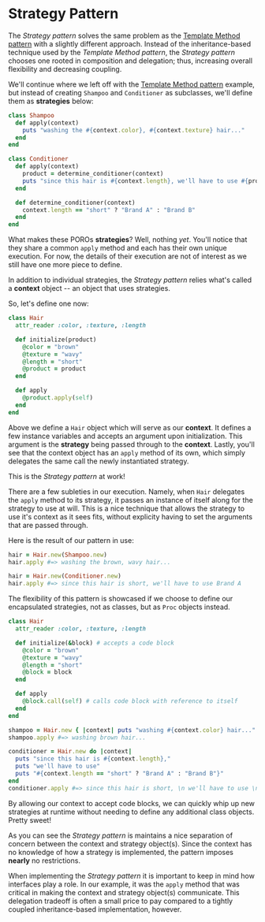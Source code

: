 Strategy Pattern
================

The *Strategy pattern* solves the same problem as the [Template Method pattern](patterns/template_method.md) with a slightly different approach. Instead of the inheritance-based technique used by the *Template Method pattern*, the *Strategy pattern* chooses one rooted in composition and delegation; thus, increasing overall flexibility and decreasing coupling.

We'll continue where we left off with the [Template Method pattern](patterns/template.md) example, but instead of creating `Shampoo` and `Conditioner` as subclasses, we'll define them as **strategies** below:

```ruby
class Shampoo
  def apply(context)
    puts "washing the #{context.color}, #{context.texture} hair..."
  end
end

class Conditioner
  def apply(context)
    product = determine_conditioner(context)
    puts "since this hair is #{context.length}, we'll have to use #{product}"
  end

  def determine_conditioner(context)
    context.length == "short" ? "Brand A" : "Brand B"
  end
end
```

What makes these POROs **strategies**? Well, nothing *yet*. You'll notice that they share a common `apply` method and each has their own unique execution. For now, the details of their execution are not of interest as we still have one more piece to define.

In addition to individual strategies, the *Strategy pattern* relies what's called a **context** object -- an object that uses strategies.

So, let's define one now:

```ruby
class Hair
  attr_reader :color, :texture, :length

  def initialize(product)
    @color = "brown"
    @texture = "wavy"
    @length = "short"
    @product = product
  end

  def apply
    @product.apply(self)
  end
end
```
Above we define a `Hair` object which will serve as our **context**. It defines a few instance variables and accepts an argument upon initialization. This argument is the **strategy** being passed through to the **context**. Lastly, you'll see that the context object has an `apply` method of its own, which simply delegates the same call the newly instantiated strategy.

This is the *Strategy pattern* at work!

There are a few subleties in our execution. Namely, when `Hair` delegates the `apply` method to its strategy, it passes an instance of itself along for the strategy to use at will. This is a nice technique that allows the strategy to use it's context as it sees fits, without explicity having to set the arguments that are passed through.

Here is the result of our pattern in use:

```ruby
hair = Hair.new(Shampoo.new)
hair.apply #=> washing the brown, wavy hair...

hair = Hair.new(Conditioner.new)
hair.apply #=> since this hair is short, we'll have to use Brand A
```

The flexibility of this pattern is showcased if we choose to define our encapsulated strategies, not as classes, but as `Proc` objects instead.

```ruby
class Hair
  attr_reader :color, :texture, :length

  def initialize(&block) # accepts a code block
    @color = "brown"
    @texture = "wavy"
    @length = "short"
    @block = block
  end

  def apply
    @block.call(self) # calls code block with reference to itself
  end
end

shampoo = Hair.new { |context| puts "washing #{context.color} hair..." }
shampoo.apply #=> washing brown hair...

conditioner = Hair.new do |context|
  puts "since this hair is #{context.length},"
  puts "we'll have to use"
  puts "#{context.length == "short" ? "Brand A" : "Brand B"}"
end
conditioner.apply #=> since this hair is short, \n we'll have to use \n Brand A
```

By allowing our context to accept code blocks, we can quickly whip up new strategies at runtime without needing to define any additional class objects. Pretty sweet!

As you can see the *Strategy pattern* is maintains a nice separation of concern between the context and strategy object(s). Since the context has no knowledge of how a strategy is implemented, the pattern imposes **nearly** no restrictions.

When implementing the *Strategy pattern* it is important to keep in mind how interfaces play a role. In our example, it was the `apply` method that was critical in making the context and strategy object(s) communicate. This delegation tradeoff is often a small price to pay compared to a tightly coupled inheritance-based implementation, however.
